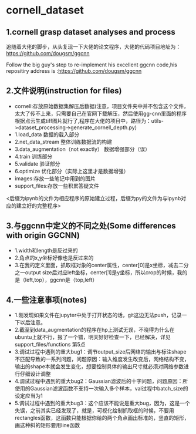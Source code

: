 # cornell_dataset

## 1.cornell grasp dataset analyses and process

追随着大佬的脚步，从头复现一下大佬的论文程序，大佬的代码项目地址为：https://github.com/dougsm/ggcnn

Follow the big guy's step to re-implement his excellent ggcnn code,his repositiry address is :https://github.com/dougsm/ggcnn

## 2.文件说明(instruction for files)

- cornell:存放原始数据集解压后数据(注意，项目文件夹中并不包含这个文件，太大了传不上来，只需要自己在官网下载解压，然后使用gg-cnn里面的程序根据点云生成tiff图片就行了,程序在大佬的项目中，路径为：utils->dataset_processing->generate_cornell_depth.py)
- 1.load_data 数据的载入部分
- 2.net_data_stream 整体训练数据流的构建
- 3.data_augmentation（not exactly） 数据增强部分（误）
- 4.train 训练部分
- 5.validate 验证部分
- 6.optimize 优化部分（实际上这里才是数据增强）
- images:存放一些笔记中用到的图片
- support_files:存放一些积累答疑文件



<后缀为ipynb的文件为相应程序的原始建立过程，后缀为py的文件为与ipynb对应的建立好的完整程序>



## 3.与ggcnn中定义的不同之处(Some differences with origin GGCNN)
- 1.width和length是反过来的
- 2.角点的x,y坐标好像也是反过来的
- 3.在我的定义里面，抓取框对象的center属性，center[0]是x坐标，减去二分之一output size后对应left坐标，center[1]是y坐标，所以crop的时候，我的是（left,top），ggcnn是（top,left）

## 4.一些注意事项(notes)

- 1.刚发现如果文件在jupyter中处于打开状态的话，git这边无法push，记录一下以后注意。
- 2.截至到data_augmentation的程序在hp上测试无误，不晓得为什么在ubuntu上就不行，报了一个错，明天好好检查一下，已经解决，详见support_files/functions 第5点
- 3.调试过程中遇到的重大bug1：调节output_size后网络的输出与标注shape不匹配导致的一系列问题，问题原因：输入维度发生改变后，网络结构不变，输出的shape本就会发生变化，想要控制具体的输出尺寸就必须对网络参数进行仔细设计调整
- 4.调试过程中遇到的重大bug2：Gaussian滤波后的十字问题，问题原因：所使用的Gaussian滤波函数不支持一次输入多个样本，val过程中batch_size的设定应当为1
- 5.调试过程中遇到的重大bug3：这个应该不能说是重大bug，因为，这是一个失误，之前其实已经发现了，就是，可视化绘制抓取框的时候，不要用rectangles函数，这函数只能根据你给的两个角点画出标准的，竖直的矩形，画这种斜的矩形要用line函数


